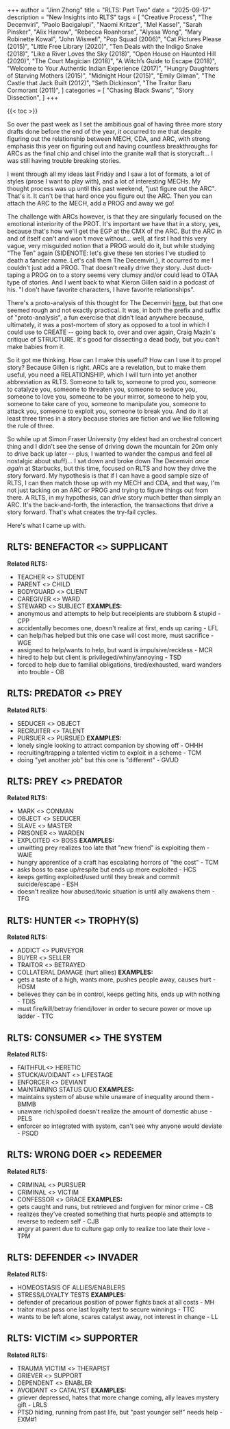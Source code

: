 +++
author = "Jinn Zhong"
title = "RLTS: Part Two"
date = "2025-09-17"
description = "New Insights into RLTS"
tags = [
   "Creative Process",
   "The Decemviri",
   "Paolo Bacigalupi",
   "Naomi Kritzer",
    "Mel Kassel",
    "Sarah Pinsker",
    "Alix Harrow",
    "Rebecca Roanhorse",
    "Alyssa Wong",
    "Mary Robinette Kowal",
    "John Wiswell",
    "Pop Squad (2006)",
    "Cat Pictures Please (2015)",
    "Little Free Library (2020)",
    "Ten Deals with the Indigo Snake (2018)",
    "Like a River Loves the Sky (2018)",
    "Open House on Haunted Hill (2020)",
    "The Court Magician (2018)",
    "A Witch’s Guide to Escape (2018)",
    "Welcome to Your Authentic Indian Experience (2017)",
    "Hungry Daughters of Starving Mothers (2015)",
    "Midnight Hour (2015)",
    "Emily Gilman",
    "The Castle that Jack Built (2012)",
    "Seth Dickinson",
    "The Traitor Baru Cormorant (2011)",
]
categories = [
   "Chasing Black Swans",
   "Story Dissection",
]
+++

{{< toc >}}

So over the past week as I set the ambitious goal of having three more story drafts done before the end of the year, it occurred to me that despite figuring out the relationship between MECH, CDA, and ARC, with strong emphasis this year on figuring out and having countless breakthroughs for ARCs as the final chip and chisel into the granite wall that is storycraft... I was still having trouble breaking stories. 

I went through all my ideas last Friday and I saw a lot of formats, a lot of styles (prose I want to play with), and a lot of interesting MECHs. My thought process was up until this past weekend, "just figure out the ARC". That's it. It can't be that hard once you figure out the ARC. Then you can attach the ARC to the MECH, add a PROG and away we go!

The challenge with ARCs however, is that they are singularly focused on the emotional interiority of the PROT. It's important we have that in a story, yes, because that's how we'll get the EGP at the CMX of the ARC. But the ARC in and of itself can't and won't move without... well, at first I had this very vague, very misguided notion that a PROG would do it, but while studying "The Ten" again (SIDENOTE: let's give these ten stories I've studied to death a fancier name. Let's call them The Decemviri.), it occurred to me I couldn't just add a PROG. That doesn't really drive they story. Just duct-taping a PROG on to a story seems very clumsy and/or could lead to OTAA type of stories. And I went back to what Kieron Gillen said in a podcast of his. "I don't have favorite characters, I have favorite relationships".

There's a proto-analysis of this thought for The Decemviri [here](https://journal.jinnzhong.com/relationships-part-1/), but that one seemed rough and not exactly practical. It was, in both the prefix and suffix of "proto-analysis", a fun exercise that didn't lead anywhere because, ultimately, it was a post-mortem of story as opposed to a tool in which I could use to CREATE -- going back to, over and over again, Craig Mazin's critique of STRUCTURE. It's good for dissecting a dead body, but you can't make babies from it.

So it got me thinking. How can I make this useful? How can I use it to propel story? Because Gillen is right. ARCs are a revelation, but to make them useful, you need a RELATIONSHIP, which I will turn into yet another abbreviation as RLTS. Someone to talk to, someone to prod you, someone to catalyze you, someone to threaten you, someone to seduce you, someone to love you, someone to be your mirror, someone to help you, someone to take care of you, someone to manipulate you, someone to attack you, someone to exploit you, someone to break you. And do it at least three times in a story because stories are fiction and we like following the rule of three.

So while up at Simon Fraser University (my eldest had an orchestral concert thing and I didn't see the sense of driving down the mountain for 20m only to drive back up later -- plus, I wanted to wander the campus and feel all nostalgic about stuff)... I sat down and broke down The Decemviri _once again_ at Starbucks, but this time, focused on RLTS and how they drive the story forward. My hypothesis is that if I can have a good sample size of RLTS, I can then match those up with my MECH and CDA, and that way, I'm not just tacking on an ARC or PROG and trying to figure things out from there. A RLTS, in my hypothesis, can _drive_ story much better than simply an ARC. It's the back-and-forth, the interaction, the transactions that drive a story forward. That's what creates the try-fail cycles.

Here's what I came up with.

## RLTS: BENEFACTOR <> SUPPLICANT
**Related RLTS:**
* TEACHER <> STUDENT
* PARENT <> CHILD
* BODYGUARD <> CLIENT
* CAREGIVER <> WARD
* STEWARD <> SUBJECT
**EXAMPLES:**
* anonymous and attempts to help but receipients are stubborn & stupid  - CPP
* accidentally becomes one, doesn't realize at first, ends up caring - LFL
* can help/has helped but this one case will cost more, must sacrifice - WGE
* assigned to help/wants to help, but ward is impulsive/reckless - MCR
* hired to help but client is privileged/whiny/annoying - TSD
* forced to help due to familial obligations, tired/exhausted, ward wanders into trouble - OB
## RLTS: PREDATOR <> PREY
**Related RLTS:**
* SEDUCER <> OBJECT
* RECRUITER <> TALENT
* PURSUER <> PURSUED
**EXAMPLES:**
* lonely single looking to attract companion by showing off - OHHH
* recruiting/trapping a talented victim to exploit in a scheme - TCM
* doing "yet another job" but this one is "different" - GVUD
## RLTS: PREY <> PREDATOR
**Related RLTS:**
* MARK <> CONMAN
* OBJECT <> SEDUCER
* SLAVE <> MASTER
* PRISONER <> WARDEN
* EXPLOITED <> BOSS
**EXAMPLES:**
* unwitting prey realizes too late that "new friend" is exploiting them - WAIE
* hungry apprentice of a craft has escalating horrors of "the cost" - TCM
* asks boss to ease up/respite but ends up more exploited - HCS
* keeps getting exploited/used until they break and commit suicide/escape - ESH
* doesn't realize how abused/toxic situation is until ally awakens them - TFG
## RLTS: HUNTER <> TROPHY(S)
**Related RLTS:**
* ADDICT <> PURVEYOR
* BUYER <> SELLER
* TRAITOR <> BETRAYED
* COLLATERAL DAMAGE (hurt allies)
**EXAMPLES:**
* gets a taste of a high, wants more, pushes people away, causes hurt - HDSM
* believes they can be in control, keeps getting hits, ends up with nothing - TDIS
* must fire/kill/betray friend/lover in order to secure power or move up ladder - TTC
## RLTS: CONSUMER <> THE SYSTEM
**Related RLTS:**
* FAITHFUL<> HERETIC
* STUCK/AVOIDANT <> LIFESTAGE
* ENFORCER <> DEVIANT
* MAINTAINING STATUS QUO
**EXAMPLES:**
* maintains system of abuse while unaware of inequality around them - BMMB
* unaware rich/spoiled doesn't realize the amount of domestic abuse - PELS
* enforcer so integrated with system, can't see why anyone would deviate - PSQD
## RLTS: WRONG DOER <> REDEEMER
**Related RLTS:**
* CRIMINAL <> PURSUER 
* CRIMINAL <> VICTIM
* CONFESSOR <> GRACE
**EXAMPLES:**
* gets caught and runs, but retrieved and forgiven for minor crime - CB
* realizes they've created something that hurts people and attempts to reverse to redeem self - CJB
* angry at parent due to culture gap only to realize too late their love - TPM
## RLTS: DEFENDER <> INVADER
**Related RLTS:**
* HOMEOSTASIS OF ALLIES/ENABLERS
* STRESS/LOYALTY TESTS
**EXAMPLES:**
* defender of precarious position of power fights back at all costs - MH
* traitor must pass one last loyalty test to secure winnings - TTC
* wants to be left alone, scares catalyst away, not interest in change - LL
## RLTS: VICTIM <> SUPPORTER
**Related RLTS:**
* TRAUMA VICTIM <> THERAPIST
* GRIEVER <> SUPPORT
* DEPENDENT <> ENABLER
* AVOIDANT <> CATALYST
**EXAMPLES:**
* griever depressed, hates that more change coming, ally leaves mystery gift - LRLS
* PTSD hiding, running from past life, but "past younger self" needs help - EXM#1

